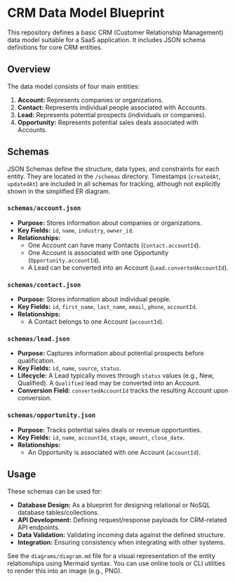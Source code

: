 # CRM Data Model Blueprint

This repository defines a basic CRM (Customer Relationship Management) data model suitable for a SaaS application. It includes JSON schema definitions for core CRM entities.

## Overview

The data model consists of four main entities:

1.  **Account:** Represents companies or organizations.
2.  **Contact:** Represents individual people associated with Accounts.
3.  **Lead:** Represents potential prospects (individuals or companies).
4.  **Opportunity:** Represents potential sales deals associated with Accounts.

## Schemas

JSON Schemas define the structure, data types, and constraints for each entity. They are located in the `/schemas` directory. Timestamps (`createdAt`, `updatedAt`) are included in all schemas for tracking, although not explicitly shown in the simplified ER diagram.

### `schemas/account.json`

*   **Purpose:** Stores information about companies or organizations.
*   **Key Fields:** `id`, `name`, `industry`, `owner_id`.
*   **Relationships:**
    *   One Account can have many Contacts (`Contact.accountId`).
    *   One Account is associated with one Opportunity (`Opportunity.accountId`).
    *   A Lead can be converted into an Account (`Lead.convertedAccountId`).

### `schemas/contact.json`

*   **Purpose:** Stores information about individual people.
*   **Key Fields:** `id`, `first_name`, `last_name`, `email`, `phone`, `accountId`.
*   **Relationships:**
    *   A Contact belongs to one Account (`accountId`).

### `schemas/lead.json`

*   **Purpose:** Captures information about potential prospects before qualification.
*   **Key Fields:** `id`, `name`, `source`, `status`.
*   **Lifecycle:** A Lead typically moves through `status` values (e.g., New, Qualified). A `Qualified` lead may be converted into an Account.
*   **Conversion Field:** `convertedAccountId` tracks the resulting Account upon conversion.

### `schemas/opportunity.json`

*   **Purpose:** Tracks potential sales deals or revenue opportunities.
*   **Key Fields:** `id`, `name`, `accountId`, `stage`, `amount`, `close_date`.
*   **Relationships:**
    *   An Opportunity is associated with one Account (`accountId`).

## Usage

These schemas can be used for:

*   **Database Design:** As a blueprint for designing relational or NoSQL database tables/collections.
*   **API Development:** Defining request/response payloads for CRM-related API endpoints.
*   **Data Validation:** Validating incoming data against the defined structure.
*   **Integration:** Ensuring consistency when integrating with other systems.

See the `diagrams/diagram.md` file for a visual representation of the entity relationships using Mermaid syntax. You can use online tools or CLI utilities to render this into an image (e.g., PNG). 